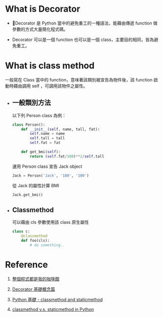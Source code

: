 # What is Decorator

- Decorator 是 Python 當中的避免重工的一種語法，能藉由傳遞 function 做參數的方式大量簡化程式碼。

- Decorator 可以是一個 function 也可以是一個 class，主要目的相同，皆為避免重工。

# What is class method

一般寫在 Class 當中的 function，意味著該類別被宣告為物件後，該 function 啟動時藉由調用 self ，可調用該物件之屬性。

- ## 一般類別方法

    以下列 Person class 為例：

    ``` python
    class Person():
        def __init__(self, name, tall, fat):
            self.name = name
            self.tall = tall
            self.fat = fat
        
        def get_bmi(self):
            return (self.fat/100)**2/self.tall
    ```

    運用 Person class 宣告 Jack object

    ```python 
    Jack = Person('Jack', '180', '100')
    ```

    從 Jack 的屬性計算 BMI

    ```python
    Jack.get_bmi()
    ```
- ## Classmethod

    可以藉由 cls 參數使用該 class 原生屬性

    ```python
    class c:
        @classmethod
        def foo(cls):
            # do something..
    ```

# Reference

1. [整個程式都是我的咖啡館](https://medium.com/citycoddee/tagged/python-advanced)

1. [Decorator 基礎概念篇](https://medium.com/citycoddee/python%E9%80%B2%E9%9A%8E%E6%8A%80%E5%B7%A7-3-%E7%A5%9E%E5%A5%87%E5%8F%88%E7%BE%8E%E5%A5%BD%E7%9A%84-decorator-%E5%97%B7%E5%97%9A-6559edc87bc0)

1. [Python 基礎 - classmethod and staticmethod](https://blog.csdn.net/HeatDeath/article/details/76690468)

1. [classmethod v.s. staticmethod in Python](https://www.geeksforgeeks.org/class-method-vs-static-method-python/)